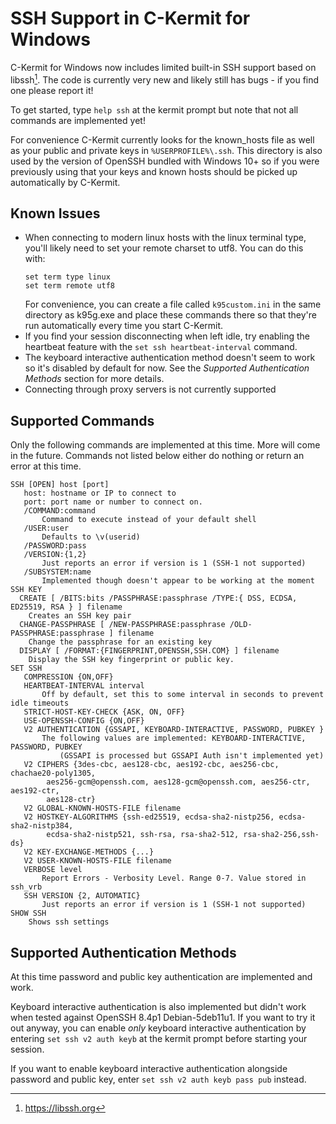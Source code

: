 # SSH Support in C-Kermit for Windows

C-Kermit for Windows now includes limited built-in SSH support based on 
libssh[^1]. The code is currently very new and likely still has bugs - if you 
find one please report it!

To get started, type `help ssh` at the kermit prompt but note that not all
commands are implemented yet!

For convenience C-Kermit currently looks for the known_hosts file as well as 
your public and private keys in `%USERPROFILE%\.ssh`. This directory is also
used by the version of OpenSSH bundled with Windows 10+ so if you were
previously using that your keys and known hosts should be picked up
automatically by C-Kermit.

## Known Issues

* When connecting to modern linux hosts with the linux terminal type, you'll
  likely need to set your remote charset to utf8. You can do this with: 
  ```
  set term type linux
  set term remote utf8
  ```
  For convenience, you can create a file called `k95custom.ini` in the same
  directory as k95g.exe and place these commands there so that they're run
  automatically every time you start C-Kermit.
* If you find your session disconnecting when left idle, try enabling the
  heartbeat feature with the `set ssh heartbeat-interval` command.
* The keyboard interactive authentication method doesn't seem to work so it's 
  disabled by default for now. See the *Supported Authentication Methods*
  section for more details.
* Connecting through proxy servers is not currently supported

## Supported Commands
Only the following commands are implemented at this time. More will come in
the future. Commands not listed below either do nothing or return an error
at this time.

```
SSH [OPEN] host [port]
   host: hostname or IP to connect to
   port: port name or number to connect on.
   /COMMAND:command
	   Command to execute instead of your default shell
   /USER:user
	   Defaults to \v(userid)
   /PASSWORD:pass
   /VERSION:{1,2}
	   Just reports an error if version is 1 (SSH-1 not supported)
   /SUBSYSTEM:name
	   Implemented though doesn't appear to be working at the moment
SSH KEY 
  CREATE [ /BITS:bits /PASSPHRASE:passphrase /TYPE:{ DSS, ECDSA, ED25519, RSA } ] filename
    Creates an SSH key pair
  CHANGE-PASSPHRASE [ /NEW-PASSPHRASE:passphrase /OLD-PASSPHRASE:passphrase ] filename
    Change the passphrase for an existing key
  DISPLAY [ /FORMAT:{FINGERPRINT,OPENSSH,SSH.COM} ] filename
    Display the SSH key fingerprint or public key.
SET SSH			
   COMPRESSION {ON,OFF}
   HEARTBEAT-INTERVAL interval
       Off by default, set this to some interval in seconds to prevent idle timeouts
   STRICT-HOST-KEY-CHECK {ASK, ON, OFF}
   USE-OPENSSH-CONFIG {ON,OFF}
   V2 AUTHENTICATION {GSSAPI, KEYBOARD-INTERACTIVE, PASSWORD, PUBKEY }
	   The following values are implemented: KEYBOARD-INTERACTIVE, PASSWORD, PUBKEY
	       (GSSAPI is processed but GSSAPI Auth isn't implemented yet)
   V2 CIPHERS {3des-cbc, aes128-cbc, aes192-cbc, aes256-cbc, chachae20-poly1305, 
        aes256-gcm@openssh.com, aes128-gcm@openssh.com, aes256-ctr, aes192-ctr, 
        aes128-ctr}
   V2 GLOBAL-KNOWN-HOSTS-FILE filename
   V2 HOSTKEY-ALGORITHMS {ssh-ed25519, ecdsa-sha2-nistp256, ecdsa-sha2-nistp384, 
        ecdsa-sha2-nistp521, ssh-rsa, rsa-sha2-512, rsa-sha2-256,ssh-ds}
   V2 KEY-EXCHANGE-METHODS {...}
   V2 USER-KNOWN-HOSTS-FILE filename
   VERBOSE level
	   Report Errors - Verbosity Level. Range 0-7. Value stored in ssh_vrb
   SSH VERSION {2, AUTOMATIC}
	   Just reports an error if version is 1 (SSH-1 not supported)
SHOW SSH
    Shows ssh settings
```

## Supported Authentication Methods

At this time password and public key authentication are implemented and work.

Keyboard interactive authentication is also implemented but didn't work when
tested against OpenSSH 8.4p1 Debian-5deb11u1. If you want to try it out anyway,
you can enable *only* keyboard interactive authentication by entering
`set ssh v2 auth keyb` at the kermit prompt before starting your session.

If you want to enable keyboard interactive authentication alongside password
and public key, enter `set ssh v2 auth keyb pass pub` instead.

[^1]: https://libssh.org